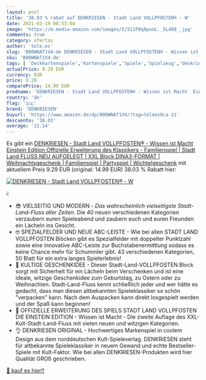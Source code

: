 ```yaml
---
layout: post
title: '38.03 % rabat auf DENKRIESEN - Stadt Land VOLLPFOSTEN® - W'
date: 2021-03-19 08:53:04
image: 'https://m.media-amazon.com/images/I/511F0q8puoL._SL400_.jpg'
comments: true
category: ofertas
author: 'tole.es'
slug: 'B00WNAT1V4-de DENKRIESEN - Stadt Land VOLLPFOSTEN® - Wissen ist Macht...'
sku: 'B00WNAT1V4-de'
tags: [ 'Deckkartenspiele','Kartenspiele','Spiele','Spielzeug','denkriesen', ]
actualPrice: 9.29 EUR
currency: EUR
price: 9.29
comparePrice: 14.99 EUR
prodname: 'DENKRIESEN - Stadt Land VOLLPFOSTEN® - Wissen ist Macht  Einstein Edition  Offizielle Erweiterung des Klassikers - Familienspiel | Stadt Land FLUSS NEU AUFGELEGT | XXL Block DINA3-FORMAT | Weihnachtsgeschenk | Familienspiel | Partyspiel | Wichtelgeschenk'
country: 'de'
flag: '🇩🇪'
brand: 'DENKRIESEN'
buyurl: 'https://www.amazon.de/dp/B00WNAT1V4/?tag=tolees0ca-21'
descuento: '38.03'
average: '11.14'
---
```


Es gibt ein [DENKRIESEN - Stadt Land VOLLPFOSTEN® - Wissen ist Macht  Einstein Edition  Offizielle Erweiterung des Klassikers - Familienspiel | Stadt Land FLUSS NEU AUFGELEGT | XXL Block DINA3-FORMAT | Weihnachtsgeschenk | Familienspiel | Partyspiel | Wichtelgeschenk](https://www.amazon.de/dp/B00WNAT1V4/?tag=tolees0ca-21) mit aktuellem Preis 9.29 EUR (original: 14.99 EUR) 38.03 % Rabatt hier:

[![DENKRIESEN - Stadt Land VOLLPFOSTEN® - W](https://m.media-amazon.com/images/I/511F0q8puoL._SL400_.jpg)](https://www.amazon.de/dp/B00WNAT1V4/?tag=tolees0ca-21)

ℹ️:

- 😎 VIELSEITIG UND MODERN - *Das wahrscheinlich vielseitigste Stadt-Land-Fluss aller Zeiten*. Die 40 neuen verschiedenen Kategorien verzaubern euren Spieleabend und zaubern euch und euren Freunden ein Lächeln ins Gesicht.
- 🤓 SPEZIALFELDER UND NEUE ABC-LEISTE - Wie bei allen STADT LAND VOLLPFOSTEN Blöcken gibt es Spezialfelder mit doppelter Punktzahl sowie eine innovative ABC-Leiste zur Buchstabenermittlung sodass es keine Chance mehr für Schummler gibt. 43 verschiedenen Kategorien, 50 Blatt für ein extra langes Spielerlebnis!
- 🎁 KULTIGE GESCHENKIDEE - Dieser Stadt-Land-VOLLPFOSTEN Block sorgt mit Sicherheit für ein Lächeln beim Verschenken und ist eine ideale, witzige Geschenkidee zum Geburtstag, zu Ostern oder zu Weihnachten. Stadt-Land-Fluss kennt schließlich jeder und wer hätte es gedacht, dass man diesen altbekannten Spieleklassiker so schön "verpacken" kann. Nach dem Auspacken kann direkt losgespielt werden und der Spaß kann beginnen!
- 🚀 OFFIZIELLE ERWEITERUNG DES SPIELS STADT LAND VOLLPFOSTEN DIE EINSTEIN EDITION - Wissen ist Macht - Die zweite Auflage des XXL-Kult-Stadt-Land-Fluss mit vielen neuen und witzigen Kategorien.
- 👌 DENKRIESEN ORIGINAL - Hochwertiges Markenspiel in coolem Design aus dem norddeutschen Kult-Spieleverlag. DENKRIESEN steht für altbekannte Spieleklassiker in neuem Gewand und echte Bestseller-Spiele mit Kult-Faktor. Wie bei allen DENKRIESEN-Produkten wird hier Qualität GROß geschrieben.

[🛒 kauf es hier!!](https://www.amazon.de/dp/B00WNAT1V4/?tag=tolees0ca-21)
